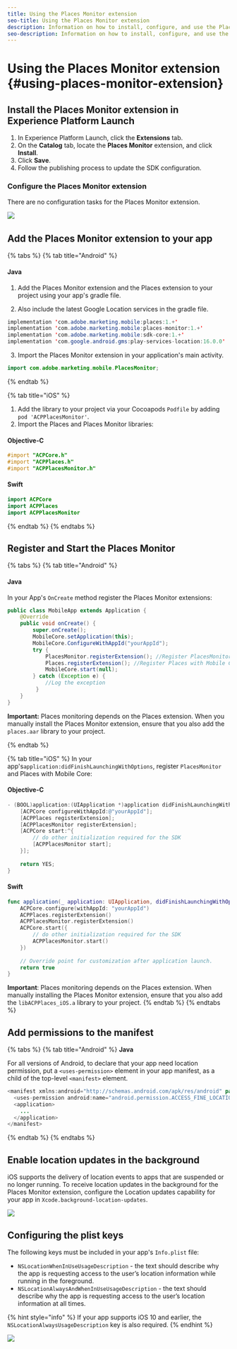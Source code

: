 ```yaml
---
title: Using the Places Monitor extension
seo-title: Using the Places Monitor extension
description: Information on how to install, configure, and use the Places Monitor extension.
seo-description: Information on how to install, configure, and use the Places Monitor extension. 
---
```


# Using the Places Monitor extension {#using-places-monitor-extension}

## Install the Places Monitor extension in Experience Platform Launch  <a id="configure-places-monitoring-extension-in-launch"></a>

1. In Experience Platform Launch, click the **Extensions** tab.
2. On the **Catalog** tab, locate the **Places Monitor** extension, and click **Install**.
3. Click **Save**.
4. Follow the publishing process to update the SDK configuration.

### **Configure the Places Monitor extension**  <a id="configure-places-extension"></a>

There are no configuration tasks for the Places Monitor extension.

![](/assets/configure_places_monitor.png)‌

## Add the Places Monitor extension to your app  <a id="add-places-monitor-extension-to-your-app"></a>

{% tabs %}
{% tab title="Android" %}

#### Java

1. Add the Places Monitor extension and the Places extension to your project using your app's gradle file.

2. Also include the latest Google Location services in the gradle file.

 ```java
 implementation 'com.adobe.marketing.mobile:places:1.+'
 implementation 'com.adobe.marketing.mobile:places-monitor:1.+'
 implementation 'com.adobe.marketing.mobile:sdk-core:1.+'
 implementation 'com.google.android.gms:play-services-location:16.0.0'
 ```  
 
3. Import the Places Monitor extension in your application's main activity.

```java
import com.adobe.marketing.mobile.PlacesMonitor;
```

{% endtab %}

{% tab title="iOS" %}
1. Add the library to your project via your Cocoapods `Podfile` by adding `pod 'ACPPlacesMonitor'`.
2. Import the Places and Places Monitor libraries:

#### Objective-C  <a id="objective-c"></a>

```objectivec
#import "ACPCore.h"
#import "ACPPlaces.h"
#import "ACPPlacesMonitor.h"
```

#### Swift  <a id="swift"></a>

```swift
import ACPCore
import ACPPlaces
import ACPPlacesMonitor
```
{% endtab %}
{% endtabs %}

## Register and Start the Places Monitor <a id="register-the-places-monitor-with-mobile-core"></a>

{% tabs %}
{% tab title="Android" %}

#### Java

In your App's `OnCreate` method register the Places Monitor extensions:

```java
public class MobileApp extends Application {
    @Override
    public void onCreate() {
        super.onCreate();
        MobileCore.setApplication(this);
        MobileCore.ConfigureWithAppId("yourAppId");
        try {
            PlacesMonitor.registerExtension(); //Register PlacesMonitor with Mobile Core
            Places.registerExtension(); //Register Places with Mobile Core
            MobileCore.start(null);
        } catch (Exception e) {
            //Log the exception
         }
    }
}
```

**Important:** Places monitoring depends on the Places extension. When you manually install the Places Monitor extension, ensure that you also add the `places.aar` library to your project.

{% endtab %}

{% tab title="iOS" %}
In your app's`application:didFinishLaunchingWithOptions`, register `PlacesMonitor` and Places with Mobile Core:

#### Objective-C  <a id="objective-c-1"></a>

```objectivec
- (BOOL)application:(UIApplication *)application didFinishLaunchingWithOptions:(NSDictionary*)launchOptions {
    [ACPCore configureWithAppId:@"yourAppId"];
    [ACPPlaces registerExtension];
    [ACPPlacesMonitor registerExtension];
    [ACPCore start:^{            
        // do other initialization required for the SDK
        [ACPPlacesMonitor start];
    }];
    
    return YES; 
}
```

#### Swift  <a id="swift-1"></a>

```swift
func application(_ application: UIApplication, didFinishLaunchingWithOptions launchOptions: [UIApplication.LaunchOptionsKey: Any]?) -> Bool {
    ACPCore.configure(withAppId: "yourAppId")
    ACPPlaces.registerExtension()       
    ACPPlacesMonitor.registerExtension()
    ACPCore.start({
        // do other initialization required for the SDK
        ACPPlacesMonitor.start()
    })
    
    // Override point for customization after application launch.        
    return true
}
```

**Important**: Places monitoring depends on the Places extension. When manually installing the Places Monitor extension, ensure that you also add the `libACPPlaces_iOS.a` library to your project.
{% endtab %}
{% endtabs %}

## Add permissions to the manifest <a id="add-permissions-to-the-manifest"></a>

{% tabs %}
{% tab title="Android" %}
**Java**

For all versions of Android, to declare that your app need location permission, put a `<uses-permission>` element in your app manifest, as a child of the top-level `<manifest>` element.

```java
<manifest xmlns:android="http://schemas.android.com/apk/res/android" package="com.adobe.placesapp">
  <uses-permission android:name="android.permission.ACCESS_FINE_LOCATION" />
  <application>        
    ...    
  </application>
</manifest>
```
{% endtab %}
{% endtabs %}

## Enable location updates in the background  <a id="enable-location-updates-in-background"></a>

iOS supports the delivery of location events to apps that are suspended or no longer running. To receive location updates in the background for the Places Monitor extension, configure the Location updates capability for your app in `Xcode.background-location-updates`.

![](/assets/using-the-places-monitor_1.png)

## Configuring the plist keys  <a id="configuring-the-plist-keys"></a>

The following keys must be included in your app's `Info.plist` file:

* `NSLocationWhenInUseUsageDescription` - the text should describe why the app is requesting access to the user’s location information while running in the foreground.
* `NSLocationAlwaysAndWhenInUseUsageDescription` - the text should describe why the app is requesting access to the user’s location information at all times.

{% hint style="info" %}
If your app supports iOS 10 and earlier, the `NSLocationAlwaysUsageDescription` key is also required.
{% endhint %}

![](/assets/using-the-places-monitor_2.png)

